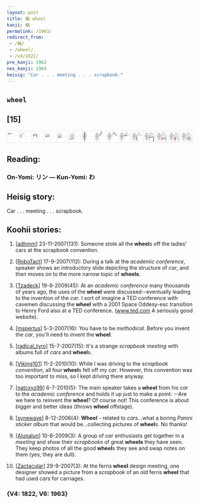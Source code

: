 ```yaml
---
layout: post
title: 輪 wheel
kanji: 輪
permalink: /1963/
redirect_from:
 - /輪/
 - /wheel/
 - /v4/1822/
pre_kanji: 1962
nex_kanji: 1964
heisig: "Car . . . meeting . . . scrapbook."
---
```


## `wheel`

## [15]

<div class="stroke"><img src="../images/E8BCAA.png" /></div>

## Reading:

### On-Yomi: リン &mdash; Kun-Yomi: わ

## Heisig story:

Car . . . meeting . . . scrapbook.

## Koohii stories:

1) [<a href="http://kanji.koohii.com/profile/adhmm">adhmm</a>] 23-11-2007(131): Someone stole all the<strong> wheel</strong>s off the ladies&#039; cars at the scrapbook convention.

2) [<a href="http://kanji.koohii.com/profile/RoboTact">RoboTact</a>] 17-9-2007(112): During a talk at the <em>academic conference</em>, speaker shows an introductory slide depicting the structure of <em>car</em>, and then moves on to the more narrow topic of <strong>wheels</strong>.

3) [<a href="http://kanji.koohii.com/profile/Tzadeck">Tzadeck</a>] 19-8-2009(45): At an <em>academic conference</em> many thousands of years ago, the uses of the<strong> wheel</strong> were discussed--eventually leading to the invention of the <em>car</em>. I sort of imagine a TED conference with cavemen discussing the<strong> wheel</strong> with a 2001 Space Oddesy-esc transition to Henry Ford also at a TED conference. (www.ted.com A seriously good website).

4) [<a href="http://kanji.koohii.com/profile/mspertus">mspertus</a>] 5-3-2007(16): You have to be <em>methodical</em>. Before you invent the <em>car</em>, you&#039;ll need to invent the<strong> wheel</strong>.

5) [<a href="http://kanji.koohii.com/profile/radical_tyro">radical_tyro</a>] 15-7-2007(15): It&#039;s a strange <em>scrapbook</em> <em>meeting</em> with albums full of <em>cars</em> and<strong> wheel</strong>s.

6) [<a href="http://kanji.koohii.com/profile/Viking101">Viking101</a>] 11-2-2010(10): While I was driving to the <em>scrapbook convention</em>, all four<strong> wheel</strong>s fell off my <em>car</em>. However, this convention was too important to miss, so I kept driving there anyway.

7) [<a href="http://kanji.koohii.com/profile/natcxyz99">natcxyz99</a>] 6-7-2010(5): The main speaker takes a<strong> wheel</strong> from his <em>car</em> to the <em>academic conference</em> and holds it up just to make a point: --Are we here to reinvent the<strong> wheel</strong>? Of course not! This conference is about bigger and better ideas (throws<strong> wheel</strong> offstage).

8) [<a href="http://kanji.koohii.com/profile/synewave">synewave</a>] 8-12-2006(4): <strong>Wheel</strong> - related to <em>cars</em>...what a boring <em>Panini sticker album</em> that would be...collecting pictures of<strong> wheel</strong>s. No thanks!

9) [<a href="http://kanji.koohii.com/profile/Alunalun">Alunalun</a>] 10-8-2009(3): A group of <em>car</em> enthusiasts get together in a <em>meeting</em> and show their <em>scrapbooks</em> of great <strong>wheels</strong> they have seen. They keep photos of all the good<strong> wheel</strong>s they see and swap notes on them (yes, they are dull).

10) [<a href="http://kanji.koohii.com/profile/Zactacular">Zactacular</a>] 29-9-2007(3): At the ferris<strong> wheel</strong> design meeting, one designer showed a picture from a <em>scrapbook</em> of an old ferris<strong> wheel</strong> that had used <em>cars</em> for carriages.

### {V4: 1822, V6: 1963}
